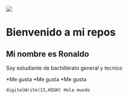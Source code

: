 ![](https://d31dn7nfpuwjnm.cloudfront.net/images/valoraciones/0027/0719/como-funciona-bolsa-valores-nueva-york-nyse.png?1493908291)

# Bienvenido a mi repos

## Mi nombre es Ronaldo

  Soy estudiante de bachillerato general y tecnico
  
*Me gusta
*Me gusta
*Me gusta

```
digitalWrite(13,HIGH) Hola mundo
```
